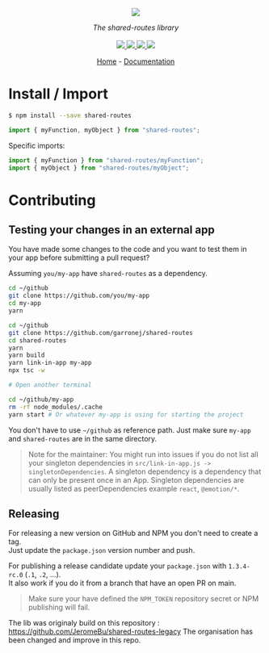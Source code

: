 <p align="center">
    <img src="https://user-images.githubusercontent.com/6702424/80216211-00ef5280-863e-11ea-81de-59f3a3d4b8e4.png">  
</p>
<p align="center">
    <i>The shared-routes library</i>
    <br>
    <br>
    <a href="https://github.com/garronej/shared-routes/actions">
      <img src="https://github.com/garronej/shared-routes/workflows/ci/badge.svg?branch=main">
    </a>
    <a href="https://bundlephobia.com/package/shared-routes">
      <img src="https://img.shields.io/bundlephobia/minzip/shared-routes">
    </a>
    <a href="https://www.npmjs.com/package/shared-routes">
      <img src="https://img.shields.io/npm/dw/shared-routes">
    </a>
    <a href="https://github.com/garronej/shared-routes/blob/main/LICENSE">
      <img src="https://img.shields.io/npm/l/shared-routes">
    </a>
</p>
<p align="center">
  <a href="https://github.com/garronej/shared-routes">Home</a>
  -
  <a href="https://github.com/garronej/shared-routes">Documentation</a>
</p>

# Install / Import

```bash
$ npm install --save shared-routes
```

```typescript
import { myFunction, myObject } from "shared-routes";
```

Specific imports:

```typescript
import { myFunction } from "shared-routes/myFunction";
import { myObject } from "shared-routes/myObject";
```

# Contributing

## Testing your changes in an external app

You have made some changes to the code and you want to test them
in your app before submitting a pull request?

Assuming `you/my-app` have `shared-routes` as a dependency.

```bash
cd ~/github
git clone https://github.com/you/my-app
cd my-app
yarn

cd ~/github
git clone https://github.com/garronej/shared-routes
cd shared-routes
yarn
yarn build
yarn link-in-app my-app
npx tsc -w

# Open another terminal

cd ~/github/my-app
rm -rf node_modules/.cache
yarn start # Or whatever my-app is using for starting the project
```

You don't have to use `~/github` as reference path. Just make sure `my-app` and `shared-routes`
are in the same directory.

> Note for the maintainer: You might run into issues if you do not list all your singleton dependencies in
> `src/link-in-app.js -> singletonDependencies`. A singleton dependency is a dependency that can
> only be present once in an App. Singleton dependencies are usually listed as peerDependencies example `react`, `@emotion/*`.

## Releasing

For releasing a new version on GitHub and NPM you don't need to create a tag.  
Just update the `package.json` version number and push.

For publishing a release candidate update your `package.json` with `1.3.4-rc.0` (`.1`, `.2`, ...).  
It also work if you do it from a branch that have an open PR on main.

> Make sure your have defined the `NPM_TOKEN` repository secret or NPM publishing will fail.

The lib was originaly build on this repository : https://github.com/JeromeBu/shared-routes-legacy
The organisation has been changed and improve in this repo.
